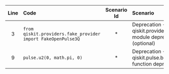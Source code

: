 | Line | Code | Scenario Id | Scenario | Artifact | Refactoring |
| :-: | :- | :-: | :- | :- | :- |
| 3 | `from qiskit.providers.fake_provider import FakeOpenPulse3Q` | * | Deprecation -> qiskit.providers.fake_provider module deprecated (optional) | qiskit.providers.fake_provider | `from qiskit.providers.fake_backends import FakeOpenPulse3Q` |
| 9 | `pulse.u2(0, math.pi, 0)` | * | Deprecation -> qiskit.pulse.builder.u2() function deprecated | qiskit.pulse.builder.u2 | `pulse.rz(math.pi, 0)`<br>`pulse.sx(0)`<br>`pulse.rz(math.pi, 0)` |